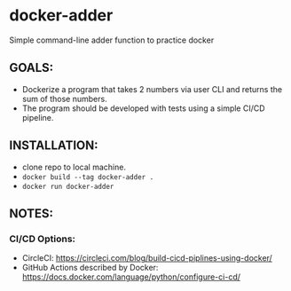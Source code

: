 # docker-adder

Simple command-line adder function to practice docker

## GOALS:

- Dockerize a program that takes 2 numbers via user CLI and returns the sum of
  those numbers.
- The program should be developed with tests using a simple CI/CD pipeline.

## INSTALLATION:

- clone repo to local machine.
- `docker build --tag docker-adder .`
- `docker run docker-adder`

## NOTES:

### CI/CD Options:

- CircleCI: https://circleci.com/blog/build-cicd-piplines-using-docker/
- GitHub Actions described by Docker:
  https://docs.docker.com/language/python/configure-ci-cd/

